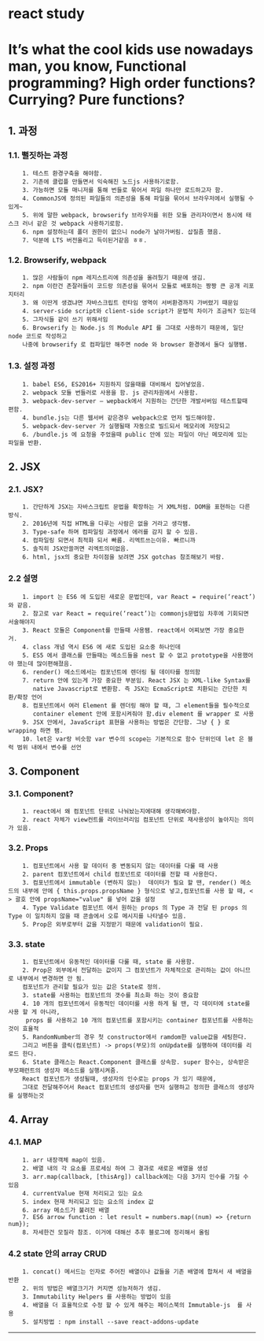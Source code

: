 # react study
It’s what the cool kids use nowadays man, you know, Functional programming? High order functions? Currying? Pure functions?
=============================
## 1. 과정
### 1.1. 뻘짓하는 과정
        1. 테스트 환경구축을 해야함.
        2. 기존에 클럽플 만들면서 익숙해진 노드js 사용하기로함.
        3. 가능하면 모듈 매니저를 통해 번들로 묶어서 파일 하나만 로드하고자 함.
        4. CommonJS에 정의된 파일들의 의존성을 통해 파일을 묶어서 브라우저에서 실행될 수 있게~
        5. 위에 말한 webpack, browserify 브라우저를 위한 모듈 관리자이면서 동시에 태스크 러너 같은 것 webpack 사용하기로함.
        6. npm 설정하는데 폴더 권한이 없으니 node가 날아가버림. 삽질좀 했음.
        7. 덕분에 LTS 버전올리고 득이된거같음 ㅎㅎ.
### 1.2. Browserify, webpack
        1. 많은 사람들이 npm 레지스트리에 의존성을 올려뒀기 때문에 생김.
        2. npm 이란건 존잘러들이 코드랑 의존성을 묶어서 모듈로 배포하는 짱짱 큰 공개 리포지터리
        3. 왜 이딴게 생겼냐면 자바스크립트 런타임 영역이 서버환경까지 가버렸기 때문임
        4. server-side script와 client-side script가 문법적 차이가 조금씩? 있는데
        5. 그자식들 같이 쓰기 위해서임
        6. Browserify 는 Node.js 의 Module API 를 그대로 사용하기 때문에, 일단 node 코드로 작성하고
        나중에 browserify 로 컴파일만 해주면 node 와 browser 환경에서 둘다 실행됌.
### 1.3. 설정 과정
        1. babel ES6, ES2016+ 지원하지 않을때를 대비해서 집어넣었음.
        2. webpack 모듈 번들러로 사용을 함. js 관리차원에서 사용함.
        3. webpack-dev-server – wepback에서 지원하는 간단한 개발서버임 테스트할때 편함.
        4. bundle.js는 다른 웹서버 같은경우 webpack으로 먼저 빌드해야함.
        5. webpack-dev-server 가 실행될때 자동으로 빌드되서 메모리에 저장되고
        6. /bundle.js 에 요청을 주었을때 public 안에 있는 파일이 아닌 메모리에 있는 파일을 반환.


## 2. JSX
### 2.1. JSX?
        1. 간단하게 JSX는 자바스크립트 문법을 확장하는 거 XML처럼. DOM을 표현하는 다른 방식.
        2. 2016년에 직접 HTML을 다루는 사람은 없을 거라고 생각됌.
        3. Type-safe 하며 컴파일링 과정에서 에러를 감지 할 수 있음.
        4. 컴파일링 되면서 최적화 되서 빠름. 리엑트쓰는이유. 빠르니까
        5. 솔직히 JSX안쓸꺼면 리엑트의미없음.
        6. html, jsx의 중요한 차이점을 보려면 JSX gotchas 참조해보기 바람.

### 2.2 설명
        1. import 는 ES6 에 도입된 새로운 문법인데, var React = require(‘react’) 와 같음.
        2. 참고로 var React = require(‘react’)는 commonjs문법임 차후에 기회되면 서술해야지
        3. React 모듈은 Component를 만들때 사용됌. react에서 어찌보면 가장 중요한 거.
        4. class 개념 역시 ES6 에 새로 도입된 요소중 하나인데
        5. ES5 에서 클래스를 만들때는 메소드들을 nest 할 수 없고 prototype을 사용했어야 했는데 많이편해졌음.
        6. render() 메소드에서는 컴포넌트에 렌더링 될 데이타를 정의함
        7. return 안에 있는게 가장 중요한 부분임. React JSX 는 XML-like Syntax를
           native Javascript로 변환함. 즉 JSX는 EcmaScript로 치환되는 간단한 치환/확장 언어
        8. 컴포넌트에서 여러 Element 를 렌더링 해야 할 때, 그 element들을 필수적으로
           container element 안에 포함시켜줘야 함.div element 를 wrapper 로 사용
        9. JSX 안에서, JavaScript 표현을 사용하는 방법은 간단함. 그냥 { } 로 wrapping 하면 됌.
        10. let은 var랑 비슷함 var 변수의 scope는 기본적으로 함수 단위인데 let 은 블럭 범위 내에서 변수를 선언

## 3. Component
### 3.1. Component?
        1. react에서 왜 컴포넌트 단위로 나눠놨는지에대해 생각해봐야함.
        2. react 자체가 view컨트롤 라이브러리임 컴포넌트 단위로 재사용성이 높아지는 의미가 있음.
### 3.2. Props
        1. 컴포넌트에서 사용 할 데이터 중 변동되지 않는 데이터를 다룰 때 사용
        2. parent 컴포넌트에서 child 컴포넌트로 데이터를 전할 때 사용한다.
        3. 컴포넌트에서 immutable (변하지 않는)  데이터가 필요 할 땐, render() 메소드의 내부에 안에 { this.props.propsName } 형식으로 넣고,컴포넌트를 사용 할 때, < > 괄호 안에 propsName="value" 를 넣어 값을 설정
        4. Type Validate 컴포넌트 에서 원하는 props 의 Type 과 전달 된 props 의 Type 이 일치하지 않을 때 콘솔에서 오류 메시지를 나타낼수 있음.
        5. Prop은 외부로부터 값을 지정받기 때문에 validation이 필요.

### 3.3. state
        1. 컴포넌트에서 유동적인 데이터를 다룰 때, state 를 사용함.
        2. Prop은 외부에서 전달하는 값이지 그 컴포넌트가 자체적으로 관리하는 값이 아니므로 내부에서 변경하면 안 됨.
        컴포넌트가 관리할 필요가 있는 값은 State로 정의.
        3. state를 사용하는 컴포넌트의 갯수를 최소화 하는 것이 중요함
        4. 10 개의 컴포넌트에서 유동적인 데이터를 사용 하게 될 땐, 각 데이터에 state를 사용 할 게 아니라,
         props 를 사용하고 10 개의 컴포넌트를 포함시키는 container 컴포넌트를 사용하는것이 효율적
        5. RandomNumber의 경우 첫 constructor에서 ramdom한 value값을 세팅한다.
        그리고 버튼을 클릭(컴포넌트) -> props(부모)의 onUpdate를 실행하여 데이터를 리로드 한다.
        6. State 클래스는 React.Component 클래스를 상속함. super 함수는, 상속받은 부모패런트의 생성자 메소드를 실행시켜줌.
        React 컴포넌트가 생성될때, 생성자의 인수로는 props 가 있기 때문에,
        그대로 전달해주어서 React 컴포넌트의 생성자를 먼저 실행하고 정의한 클래스의 생성자를 실행하는것

## 4. Array
### 4.1. MAP
        1. arr 내장객체 map이 있음.
        2. 배열 내의 각 요소를 프로세싱 하여 그 결과로 새로운 배열을 생성
        3. arr.map(callback, [thisArg]) callback에는 다음 3가지 인수를 가질 수 있음
        4. currentValue 현재 처리되고 있는 요소
        5. index 현재 처리되고 있는 요소의 index 값
        6. array 메소드가 불려진 배열
        7. ES6 arrow function : let result = numbers.map((num) => {return num});
        8. 자세한건 모질라 참조. 이거에 대해선 추후 블로그에 정리해서 올림

###  4.2 state 안의 array CRUD
        1. concat() 메서드는 인자로 주어진 배열이나 값들을 기존 배열에 합쳐서 새 배열을 반환
        2. 위의 방법은 배열크기가 커지면 성능저하가 생김.
        3. Immutability Helpers 를 사용하는 방법이 있음
        4. 배열을 더 효율적으로 수정 할 수 있게 해주는 페이스북의 Immutable-js  를 사용
        5. 설치방법 : npm install --save react-addons-update

****
